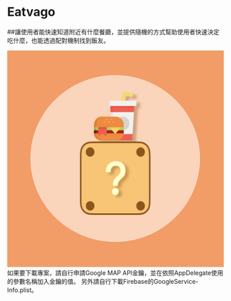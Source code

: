 # Eatvago
##讓使用者能快速知道附近有什麼餐廳，並提供隨機的方式幫助使用者快速決定吃什麼，也能透過配對機制找到飯友。

![image](https://github.com/masonchang1991/Eatvago/blob/main/iTunesArtwork%402x.png)
如果要下載專案，請自行申請Google MAP API金鑰，並在依照AppDelegate使用的參數名稱加入金鑰的值。 另外請自行下載Firebase的GoogleService-Info.plist。
